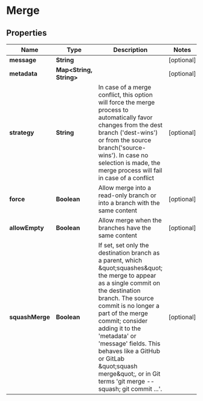 

# Merge


## Properties

| Name | Type | Description | Notes |
|------------ | ------------- | ------------- | -------------|
|**message** | **String** |  |  [optional] |
|**metadata** | **Map&lt;String, String&gt;** |  |  [optional] |
|**strategy** | **String** | In case of a merge conflict, this option will force the merge process to automatically favor changes from the dest branch (&#39;dest-wins&#39;) or from the source branch(&#39;source-wins&#39;). In case no selection is made, the merge process will fail in case of a conflict |  [optional] |
|**force** | **Boolean** | Allow merge into a read-only branch or into a branch with the same content |  [optional] |
|**allowEmpty** | **Boolean** | Allow merge when the branches have the same content |  [optional] |
|**squashMerge** | **Boolean** | If set, set only the destination branch as a parent, which \&quot;squashes\&quot; the merge to appear as a single commit on the destination branch.  The source commit is no longer a part of the merge commit; consider adding it to the &#39;metadata&#39; or &#39;message&#39; fields.  This behaves like a GitHub or GitLab \&quot;squash merge\&quot;, or in Git terms &#39;git merge --squash; git commit ...&#39;.  |  [optional] |



